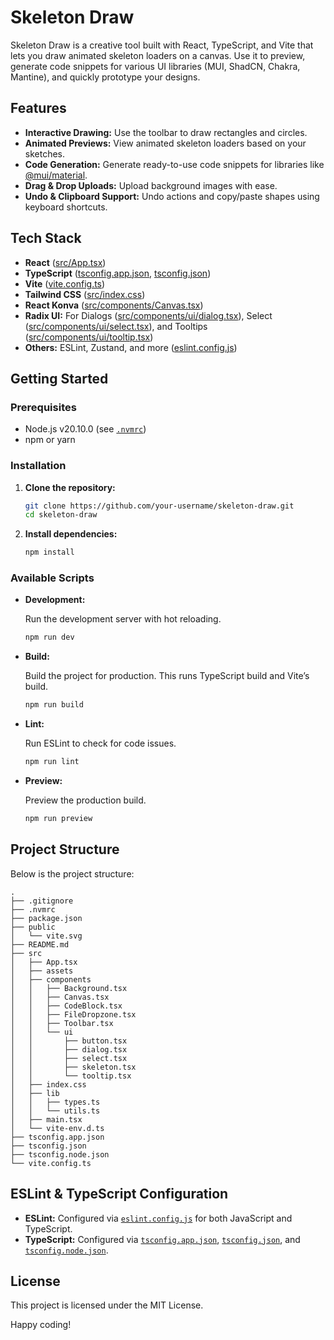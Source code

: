 # Skeleton Draw

Skeleton Draw is a creative tool built with React, TypeScript, and Vite that lets you draw animated skeleton loaders on a canvas. Use it to preview, generate code snippets for various UI libraries (MUI, ShadCN, Chakra, Mantine), and quickly prototype your designs.

## Features

- **Interactive Drawing:** Use the toolbar to draw rectangles and circles.
- **Animated Previews:** View animated skeleton loaders based on your sketches.
- **Code Generation:** Generate ready-to-use code snippets for libraries like [@mui/material](https://mui.com/).
- **Drag & Drop Uploads:** Upload background images with ease.
- **Undo & Clipboard Support:** Undo actions and copy/paste shapes using keyboard shortcuts.

## Tech Stack

- **React** ([src/App.tsx](src/App.tsx))
- **TypeScript** ([tsconfig.app.json](tsconfig.app.json), [tsconfig.json](tsconfig.json))
- **Vite** ([vite.config.ts](vite.config.ts))
- **Tailwind CSS** ([src/index.css](src/index.css))
- **React Konva** ([src/components/Canvas.tsx](src/components/Canvas.tsx))
- **Radix UI:** For Dialogs ([src/components/ui/dialog.tsx](src/components/ui/dialog.tsx)), Select ([src/components/ui/select.tsx](src/components/ui/select.tsx)), and Tooltips ([src/components/ui/tooltip.tsx](src/components/ui/tooltip.tsx))
- **Others:** ESLint, Zustand, and more ([eslint.config.js](eslint.config.js))

## Getting Started

### Prerequisites

- Node.js v20.10.0 (see [`.nvmrc`](.nvmrc))
- npm or yarn

### Installation

1. **Clone the repository:**

   ```sh
   git clone https://github.com/your-username/skeleton-draw.git
   cd skeleton-draw
   ```

2. **Install dependencies:**

   ```sh
   npm install
   ```

### Available Scripts

- **Development:**

  Run the development server with hot reloading.

  ```sh
  npm run dev
  ```

- **Build:**

  Build the project for production. This runs TypeScript build and Vite’s build.

  ```sh
  npm run build
  ```

- **Lint:**

  Run ESLint to check for code issues.

  ```sh
  npm run lint
  ```

- **Preview:**

  Preview the production build.

  ```sh
  npm run preview
  ```

## Project Structure

Below is the project structure:

```
.
├── .gitignore
├── .nvmrc
├── package.json
├── public
│   └── vite.svg
├── README.md
├── src
│   ├── App.tsx
│   ├── assets
│   ├── components
│   │   ├── Background.tsx
│   │   ├── Canvas.tsx
│   │   ├── CodeBlock.tsx
│   │   ├── FileDropzone.tsx
│   │   ├── Toolbar.tsx
│   │   └── ui
│   │       ├── button.tsx
│   │       ├── dialog.tsx
│   │       ├── select.tsx
│   │       ├── skeleton.tsx
│   │       └── tooltip.tsx
│   ├── index.css
│   ├── lib
│   │   ├── types.ts
│   │   └── utils.ts
│   ├── main.tsx
│   └── vite-env.d.ts
├── tsconfig.app.json
├── tsconfig.json
├── tsconfig.node.json
└── vite.config.ts
```

## ESLint & TypeScript Configuration

- **ESLint:** Configured via [`eslint.config.js`](eslint.config.js) for both JavaScript and TypeScript.
- **TypeScript:** Configured via [`tsconfig.app.json`](tsconfig.app.json), [`tsconfig.json`](tsconfig.json), and [`tsconfig.node.json`](tsconfig.node.json).

## License

This project is licensed under the MIT License.

Happy coding!